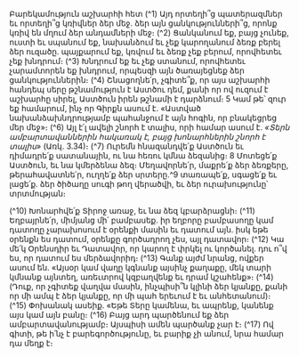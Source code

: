 
Բարեկամություն աշխարհի հետ
(^1) Այդ որտեղի՞ց պատերազմներ եւ որտեղի՞ց կռիվներ ձեր մեջ. ձեր այն ցանկությունների՞ց, որոնք կռիվ են մղում ձեր
անդամների մեջ։
(^2) Ցանկանում եք, բայց չունեք, ուստի եւ սպանում եք, նախանձում եւ չեք կարողանում ձեռք բերել ձեր ուզածը.
պայքարում եք, կռվում եւ ձեռք չեք բերում, որովհետեւ չեք խնդրում։
(^3) Խնդրում եք եւ չեք ստանում, որովհետեւ չարամտորեն եք խնդրում, որպեսզի այն ծառայեցնեք ձեր
ցանկություններին։
(^4) Շնացողնե՛ր, չգիտե՞ք, որ այս աշխարհի հանդեպ սերը թշնամություն է Աստծու դեմ, քանի որ ով ուզում է աշխարհը
սիրել, Աստծուն իրեն թշնամի է դարձնում։ 5 Կամ թե՝ զուր եք համարում, ինչ որ Գիրքն ասում է. «Աստված
նախանձախնդրությամբ պահանջում է այն հոգին, որ բնակեցրեց մեր մեջ»։
(^6) Այլ է՛լ ավելի շնորհ է տալիս, որի համար ասում է. _«Տերն ամբարտավաններին հակառակ է, բայց խոնարհներին շնորհ
է տալիս»_ (Առկ. 3.34)։
(^7) Ուրեմն հնազանդվե՛ք Աստծուն եւ դիմադրե՛ք սատանային, ու նա հեռու կմնա ձեզանից։ 8 Մոտեցե՛ք Աստծուն, եւ
նա կմերձենա ձեզ։ Մեղավորնե՛ր, մաքրե՛ք ձեր ձեռքերը, թերահավատնե՛ր, ուղղե՛ք ձեր սրտերը.^9 տառապե՛ք, սգացե՛ք
եւ լացե՛ք. ձեր ծիծաղը սուգի թող վերածվի, եւ ձեր ուրախությունը՝ տրտմության։


(^10) Խոնարհվե՛ք Տիրոջ առաջ, եւ նա ձեզ կբարձրացնի։
(^11) Եղբայրնե՛ր, միմյանց մի՛ բամբասեք. իր եղբորը բամբասողը կամ դատողը չարախոսում է օրենքի մասին եւ դատում
այն. իսկ եթե օրենքն ես դատում, օրենքը գործադրող չես, այլ դատավոր։
(^12) Կա մե՛կ Օրենսդիր եւ Դատավոր, որ կարող է փրկել ու կործանել. դու ո՞վ ես, որ դատում ես մերձավորիդ։
(^13) Գանք այժմ նրանց, ովքեր ասում են. «Այսօր կամ վաղը կգնանք այսինչ քաղաքը, մեկ տարի կմնանք այնտեղ,
առեւտրով կզբաղվենք եւ դրամ կշահենք»։
(^14) (Դուք, որ չգիտեք վաղվա մասին, ինչպիսի՞ն կլինի ձեր կյանքը, քանի որ մի ամպ է ձեր կյանքը, որ մի պահ երեւում
է եւ անհետանում)։
(^15) Փոխանակ ասեիք. «Եթե Տերը կամենա, եւ ապրենք, կանենք այս կամ այն բանը։
(^16) Բայց արդ պարծենում եք ձեր ամբարտավանությամբ։ Այսպիսի ամեն պարծանք չար է։
(^17) Ով գիտի, թե ի՛նչ է բարեգործությունը, եւ բարիք չի անում, նրա համար դա մեղք է։
